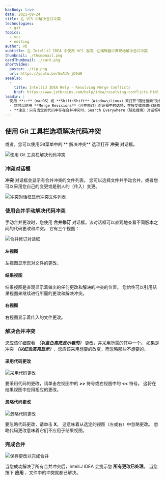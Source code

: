 ```yaml
---
hasBody: true
date: 2021-09-24
title: 在 VCS 中解决合并冲突
technologies:
  - git
topics:
  - vcs
  - editing
author: vb
subtitle: 在 IntelliJ IDEA 中使用 VCS 选项，在编辑器中直观地解决合并冲突
thumbnail: ./thumbnail.png
cardThumbnail: ./card.png
shortVideo:
  poster: ./tip.png
  url: https://youtu.be/GvAUA-jD9d0
seealso:
  - 
    title: IntelliJ IDEA Help - Resolving Merge Conflicts
    href: https://www.jetbrains.com/help/idea/resolving-conflicts.html
leadin: |
  使用 **⇧⇧**（macOS）或 **Shift+Shift**（Windows/Linux）来打开"随处搜索"对话框。 您现在可以搜索 _Resolve Conflicts_ （解决冲突）来打开 **Conflicts**（冲突） 对话框，帮助您直观地解决两个不同版本代码之间的合并冲突。
  - 您可以使用 **Merge Revisions**（合并修订）对话框中的选项，在接受或忽略代码修改以及解决冲突之前，**您应该仔细审查一下**。 此对话可直观地帮助您审查和解决合并冲突。
  - **注意：只有当您的代码中存在合并冲突时，Search Everywhere（随处搜索）对话框中的 **Resolve Conflicts** （解决冲突）选项才会显示 **Conflicts**（冲突）对话框，否则你将得到一个错误提示。
---
```


## 使用 Git 工具栏选项解决代码冲突
或者，您可以使用Git菜单中的 ** 解决冲突** 选项打开 **冲突** 对话框。

![使用 Git 工具栏解决代码冲突](git-resolve-conflicts-toolbar.png)

### 冲突对话框
**冲突** 对话框会显示有合并冲突的文件列表。 您可以选择文件并手动合并，或者您可以采用您自己的变更或是别人的（传入）变更。

![冲突对话框显示冲突文件列表](conflicts-dialog.png)

### 使用合并手动解决代码冲突
手动合并更改时，您使用 **合并修订** 对话框，该对话框可以直观地查看不同版本之间的代码更改和冲突。 它有三个视图：

![合并修订对话框](merge-revisions-dialog.png)

#### 左视图
左视图显示您对文件的更改。

#### 结果视图
结果视图是直观显示着做出的任何更改和解决的冲突的位置。 您始终可以引用结果视图来继续进行所需的更改和解决冲突。

#### 右视图
右视图显示着传入的文件更改。

### 解决合并冲突
您应该仔细查看 **_（以蓝色高亮显示着的）_** 更改，并采用所需的其中一个。 如果是冲突 **_（以红色高亮显示）_**，您应该采用想要的改变，而忽略那些不想要的。

#### 采用代码更改
![采用代码更改](accept-change.png)

要采用代码的更改，请单击左视图中的 **>>** 符号或右视图中的 **<<** 符号。 这将在结果视图中应用相应的更改。

#### 忽略代码更改
![忽略代码更改](ignore-change.png)

要忽略代码更改，请单击 **X**。 这意味着从选定的视图（左或右）中忽略更改。 忽略代码更改意味着它们不应用于结果视图。

### 完成合并

![保存更改以完成合并](finish-merging.png)

当您成功解决了所有合并冲突后，IntelliJ IDEA 会提示您 **所有更改已处理**。 当您按下 **应用** ，文件中的冲突就都已解决。